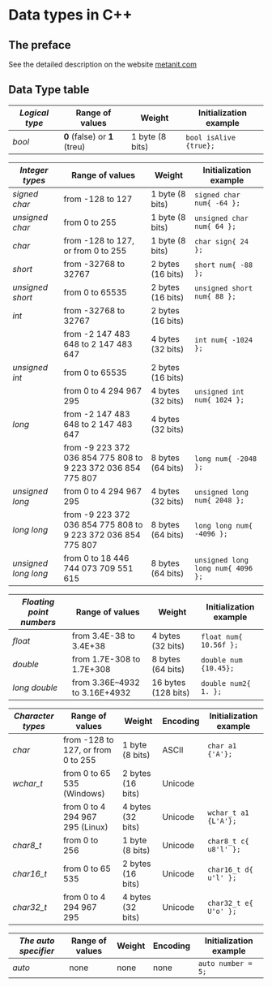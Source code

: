 # Data types in C++

## The preface

See the detailed description on the website [metanit.com](https://metanit.com/cpp/tutorial/2.3.php)

## Data Type table

| *Logical type* | Range of values | Weight | Initialization example |
| -------------- | --------------- | ------ | ---------------------- |
| *bool* | **0** (false) or **1** (treu) | 1 byte (8 bits) | ```bool isAlive {true};```|

| *Integer types* | Range of values | Weight | Initialization example |
| --------------- | --------------- | ------ | ---------------------- |
| *signed char* | from -128 to 127 | 1 byte (8 bits) | ```signed char num{ -64 };``` |
| *unsigned char* | from 0 to 255 | 1 byte (8 bits) | ```unsigned char num{ 64 };``` |
| *char* | from -128 to 127, or from 0 to 255 | 1 byte (8 bits) | ```char sign{ 24 };``` |
| *short* | from -32768 to 32767 | 2 bytes (16 bits) | ```short num{ -88 };``` |
| *unsigned short* | from 0 to 65535 | 2 bytes (16 bits) | ```unsigned short num{ 88 };``` |
| *int* | from -32768 to 32767 | 2 bytes (16 bits) |  |
|  | from -2 147 483 648 to 2 147 483 647 | 4 bytes (32 bits) | ```int num{ -1024 };``` |
| *unsigned int* | from 0 to 65535 | 2 bytes (16 bits) |  |
|  | from 0 to 4 294 967 295 | 4 bytes (32 bits) | ```unsigned int num{ 1024 };``` |
| *long* |  from -2 147 483 648 to 2 147 483 647 | 4 bytes (32 bits) |  |
|  | from -9 223 372 036 854 775 808 to 9 223 372 036 854 775 807 | 8 bytes (64 bits) | ```long num{ -2048 };``` |
| *unsigned long* | from 0 to 4 294 967 295 | 4 bytes (32 bits) | ```unsigned long num{ 2048 };``` |
| *long long* | from -9 223 372 036 854 775 808 to 9 223 372 036 854 775 807 | 8 bytes (64 bits) | ```long long num{ -4096 };``` |
| *unsigned long long* | from 0 to 18 446 744 073 709 551 615 | 8 bytes (64 bits) | ```unsigned long long num{ 4096 };``` |

| *Floating point numbers* | Range of values | Weight | Initialization example |
| ------------------------ | --------------- | ------ | ---------------------- |
| *float* | from 3.4E-38 to 3.4E+38 | 4 bytes (32 bits) | ```float num{ 10.56f };``` |
| *double* | from 1.7E-308 to 1.7E+308 | 8 bytes (64 bits) | ```double num {10.45};``` |
| *long double* | from 3.36E–4932 to 3.16E+4932 | 16 bytes (128 bits) | ```double num2{ 1. };``` |

| *Character types* | Range of values | Weight | Encoding | Initialization example |
| ----------------- | --------------- | ------ | -------- | ---------------------- |
| *char* | from -128 to 127, or from 0 to 255 | 1 byte (8 bits) | ASCII | ```char a1 {'A'};``` |
| *wchar_t* | from 0 to 65 535 (Windows) | 2 bytes (16 bits) | Unicode |  |
|  | from 0 to 4 294 967 295 (Linux) | 4 bytes (32 bits) | Unicode | ```wchar_t a1 {L'A'};``` |
| *char8_t* | from 0 to 256 | 1 byte (8 bits) | Unicode | ```char8_t c{ u8'l' };``` |
| *char16_t* | from 0 to 65 535 | 2 bytes (16 bits) | Unicode | ```char16_t d{ u'l' };``` |
| *char32_t* | from 0 to 4 294 967 295 | 4 bytes (32 bits) | Unicode | ```char32_t e{ U'o' };``` |

| *The auto specifier* | Range of values | Weight | Encoding | Initialization example |
| -------------------- | --------------- | ------ | -------- | ---------------------- |
| *auto* | none | none | none | ```auto number = 5;``` |
